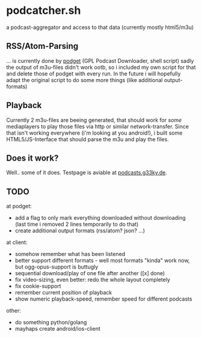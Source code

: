 podcatcher.sh
=============

a podcast-aggregator and access to that data (currently mostly html5/m3u)

## RSS/Atom-Parsing

… is currently done by [podget](http://podget.sourceforge.net/) (GPL Podcast Downloader, shell script)
sadly the output of m3u-files didn't work ootb, so i included my own script for that and delete those of podget with every run.
In the future i will hopefully adapt the original script to do some more things (like additional output-formats)

## Playback

Currently 2 m3u-files are beeing generated, that should work for _some_ mediaplayers to play those files via http or similar network-transfer.
Since that isn't working everywhere (i'm looking at you android!), i built some HTML5/JS-Interface that should parse the m3u and play the files.

## Does it work?

Well.. some of it does. Testpage is aviable at [podcasts.g33ky.de](http://podcasts.g33ky.de/).

## TODO

at podget:
* add a flag to only mark everything downloaded without downloading (last time i removed 2 lines temporarily to do that)
* create additional output formats (rss/atom? json? ...)

at client:
* somehow remember what has been listened
* better support different formats - well most formats "kinda" work now, but ogg-opus-support is buttugly
* sequential download/play of one file after another ([x] done)
* fix video-sizing, even better: redo the whole layout completely
* fix cookie-support
* remember current position of playback
* show numeric playback-speed, remember speed for different podcasts

other:
* do something python/golang
* mayhaps create android/ios-client
